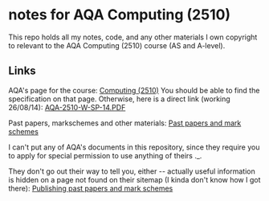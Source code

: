 notes for AQA Computing (2510)
==============================

This repo holds all my notes, code, and any other materials I own copyright to
relevant to the AQA Computing (2510) course (AS and A-level).


Links
-----

AQA's page for the course: [Computing (2510)](http://www.aqa.org.uk/subjects/ict-and-computer-science/a-level/computing-2510)
You should be able to find the specification on that page. Otherwise, here is a
direct link (working 26/08/14): [AQA-2510-W-SP-14.PDF](http://filestore.aqa.org.uk/subjects/specifications/alevel/AQA-2510-W-SP-14.PDF)

Past papers, markschemes and other materials: [Past papers and mark schemes](http://www.aqa.org.uk/subjects/ict-and-computer-science/a-level/computing-2510/past-papers-and-mark-schemes)

I can't put any of AQA's documents in this repository, since they require you
to apply for special permission to use anything of theirs ._.

They don't go out their way to tell you, either -- actually useful information
is hidden on a page not found on their sitemap (I kinda don't know how I got
there): [Publishing past papers and mark schemes](http://www.aqa.org.uk/exams-administration/exams-guidance/find-past-papers-and-mark-schemes/publishing-past-papers-and-mark-schemes)
